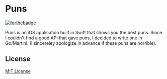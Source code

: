 Puns
====
[![forthebadge](http://forthebadge.com/badges/built-with-love.svg)](http://forthebadge.com)

Puns is an iOS application built in Swift that shows you the best puns. Since I couldn't find a good API that gave puns, I decided to write one in Go/Martini. (I sincereley apologize in advance if these puns are horrible).

## License
[MIT License](LICENSE)
